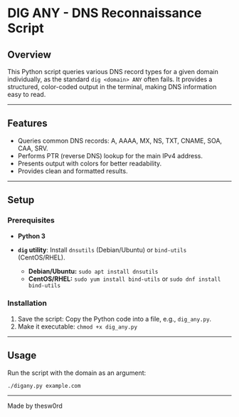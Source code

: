 # DIG ANY - DNS Reconnaissance Script

## Overview

This Python script queries various DNS record types for a given domain individually, as the standard `dig <domain> ANY` often fails. It provides a structured, color-coded output in the terminal, making DNS information easy to read.

---

## Features

* Queries common DNS records: A, AAAA, MX, NS, TXT, CNAME, SOA, CAA, SRV.
* Performs PTR (reverse DNS) lookup for the main IPv4 address.
* Presents output with colors for better readability.
* Provides clean and formatted results.

---

## Setup

### Prerequisites

* **Python 3**
* **`dig` utility**: Install `dnsutils` (Debian/Ubuntu) or `bind-utils` (CentOS/RHEL).

    * **Debian/Ubuntu:** `sudo apt install dnsutils`
    * **CentOS/RHEL:** `sudo yum install bind-utils` or `sudo dnf install bind-utils`

### Installation

1.  Save the script: Copy the Python code into a file, e.g., `dig_any.py`.
2.  Make it executable: `chmod +x dig_any.py`

---

## Usage

Run the script with the domain as an argument:

```bash
./digany.py example.com
```
---
Made by thesw0rd
